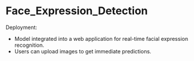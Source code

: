 # Face_Expression_Detection
Deployment:
- Model integrated into a web application for real-time facial expression recognition.
- Users can upload images to get immediate predictions.


